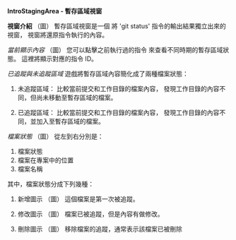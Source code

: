 **IntroStagingArea - 暫存區域視窗**

**視窗介紹**
（圖）
暫存區域視窗是一個
將 'git status' 指令的輸出結果獨立出來的視窗，
視窗將還原指令執行的內容。

*當前顯示內容*
（圖）
您可以點擊之前執行過的指令
來查看不同時期的暫存區域狀態。
這裡將顯示對應的指令 ID。

*已追蹤與未追蹤區域*
遊戲將暫存區域內容簡化成了兩種檔案狀態：
1. 未追蹤區域：
比較當前提交和工作目錄的檔案內容，
發現工作目錄的內容不同，但尚未移動至暫存區域的檔案。

2. 已追蹤區域：
比較當前提交和工作目錄的檔案內容，
發現工作目錄的內容不同，並加入至暫存區域的檔案。

*檔案狀態*
（圖）
從左到右分別是：
1. 檔案狀態
2. 檔案在專案中的位置
3. 檔案名稱

其中，檔案狀態分成下列幾種：
1. 新增圖示
（圖）
這個檔案是第一次被追蹤。

1. 修改圖示
（圖）
檔案已被追蹤，但是內容有做修改。

1. 刪除圖示
（圖）
移除檔案的追蹤，通常表示該檔案已被刪除